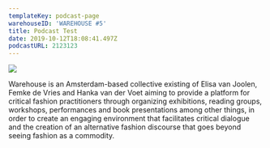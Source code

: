 ```yaml
---
templateKey: podcast-page
warehouseID: 'WAREHOUSE #5'
title: Podcast Test
date: 2019-10-12T18:08:41.497Z
podcastURL: 2123123
---
```





![](/img/журнал_пк_бк_1_93_cover.jpg)

Warehouse is an Amsterdam-based collective existing of Elisa van Joolen, Femke de Vries and Hanka van der Voet aiming to provide a platform for critical fashion practitioners through organizing exhibitions, reading groups, workshops, performances and book presentations among other things, in order to create an engaging environment that facilitates critical dialogue and the creation of an alternative fashion discourse that goes beyond seeing fashion as a commodity.
